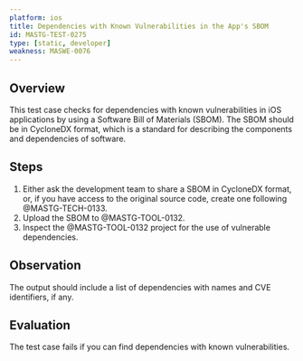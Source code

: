 ```yaml
---
platform: ios
title: Dependencies with Known Vulnerabilities in the App's SBOM
id: MASTG-TEST-0275
type: [static, developer]
weakness: MASWE-0076
---
```


## Overview

This test case checks for dependencies with known vulnerabilities in iOS applications by using a Software Bill of Materials (SBOM). The SBOM should be in CycloneDX format, which is a standard for describing the components and dependencies of software.

## Steps

1. Either ask the development team to share a SBOM in CycloneDX format, or, if you have access to the original source code, create one following @MASTG-TECH-0133.
2. Upload the SBOM to @MASTG-TOOL-0132.
3. Inspect the @MASTG-TOOL-0132 project for the use of vulnerable dependencies.

## Observation

The output should include a list of dependencies with names and CVE identifiers, if any.

## Evaluation

The test case fails if you can find dependencies with known vulnerabilities.
